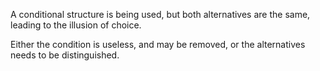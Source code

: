 A conditional structure is being used, but both alternatives are the same, leading to the illusion of choice. 

Either the condition is useless, and may be removed, or the alternatives needs to be distinguished.

<?php

if ($condition == 2) {
    doSomething();
} else {
    doSomething();
}

$condition == 2 ?     doSomething() :     doSomething();

?>


